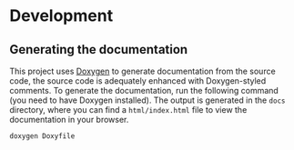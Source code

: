 # Development

## Generating the documentation

This project uses [Doxygen](https://www.doxygen.nl/)
to generate documentation from the source code,
the source code is adequately enhanced with Doxygen-styled comments.
To generate the documentation, run the following command
(you need to have Doxygen installed).
The output is generated in the `docs` directory, where you can find a
`html/index.html` file to view the documentation in your browser.

```sh
doxygen Doxyfile
```